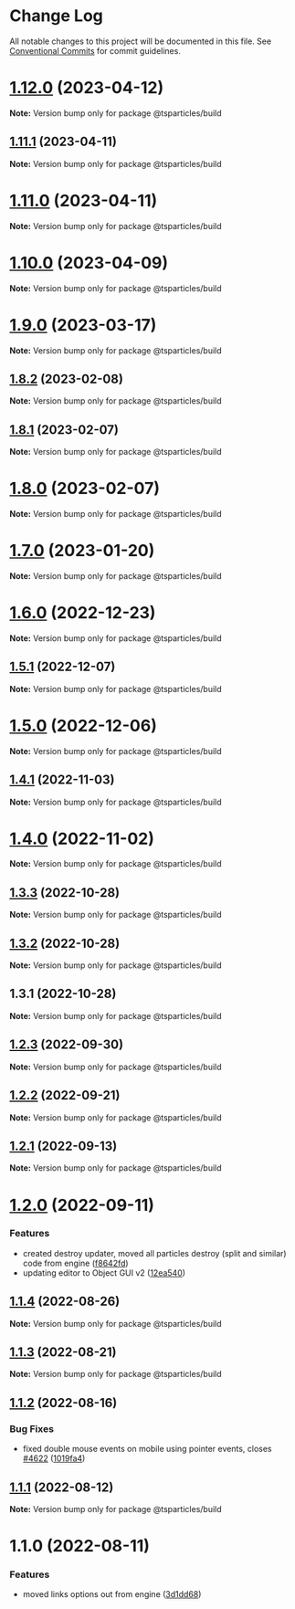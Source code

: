 # Change Log

All notable changes to this project will be documented in this file.
See [Conventional Commits](https://conventionalcommits.org) for commit guidelines.

# [1.12.0](https://github.com/tsparticles/utils/compare/@tsparticles/build@1.11.1...@tsparticles/build@1.12.0) (2023-04-12)

**Note:** Version bump only for package @tsparticles/build





## [1.11.1](https://github.com/tsparticles/utils/compare/@tsparticles/build@1.11.0...@tsparticles/build@1.11.1) (2023-04-11)

**Note:** Version bump only for package @tsparticles/build





# [1.11.0](https://github.com/tsparticles/utils/compare/@tsparticles/build@1.10.0...@tsparticles/build@1.11.0) (2023-04-11)

**Note:** Version bump only for package @tsparticles/build





# [1.10.0](https://github.com/tsparticles/utils/compare/@tsparticles/build@1.9.0...@tsparticles/build@1.10.0) (2023-04-09)

**Note:** Version bump only for package @tsparticles/build





# [1.9.0](https://github.com/tsparticles/utils/compare/@tsparticles/build@1.8.2...@tsparticles/build@1.9.0) (2023-03-17)

**Note:** Version bump only for package @tsparticles/build





## [1.8.2](https://github.com/tsparticles/utils/compare/@tsparticles/build@1.8.1...@tsparticles/build@1.8.2) (2023-02-08)

**Note:** Version bump only for package @tsparticles/build





## [1.8.1](https://github.com/tsparticles/utils/compare/@tsparticles/build@1.8.0...@tsparticles/build@1.8.1) (2023-02-07)

**Note:** Version bump only for package @tsparticles/build





# [1.8.0](https://github.com/tsparticles/utils/compare/@tsparticles/build@1.7.0...@tsparticles/build@1.8.0) (2023-02-07)

**Note:** Version bump only for package @tsparticles/build





# [1.7.0](https://github.com/tsparticles/utils/compare/@tsparticles/build@1.6.0...@tsparticles/build@1.7.0) (2023-01-20)

**Note:** Version bump only for package @tsparticles/build





# [1.6.0](https://github.com/tsparticles/utils/compare/@tsparticles/build@1.5.1...@tsparticles/build@1.6.0) (2022-12-23)

**Note:** Version bump only for package @tsparticles/build





## [1.5.1](https://github.com/tsparticles/utils/compare/@tsparticles/build@1.5.0...@tsparticles/build@1.5.1) (2022-12-07)

**Note:** Version bump only for package @tsparticles/build





# [1.5.0](https://github.com/tsparticles/utils/compare/@tsparticles/build@1.4.1...@tsparticles/build@1.5.0) (2022-12-06)

**Note:** Version bump only for package @tsparticles/build





## [1.4.1](https://github.com/tsparticles/utils/compare/@tsparticles/build@1.4.0...@tsparticles/build@1.4.1) (2022-11-03)

**Note:** Version bump only for package @tsparticles/build

# [1.4.0](https://github.com/tsparticles/utils/compare/@tsparticles/build@1.3.3...@tsparticles/build@1.4.0) (2022-11-02)

**Note:** Version bump only for package @tsparticles/build

## [1.3.3](https://github.com/tsparticles/utils/compare/@tsparticles/build@1.3.2...@tsparticles/build@1.3.3) (2022-10-28)

**Note:** Version bump only for package @tsparticles/build

## [1.3.2](https://github.com/tsparticles/utils/compare/@tsparticles/build@1.3.1...@tsparticles/build@1.3.2) (2022-10-28)

**Note:** Version bump only for package @tsparticles/build

## 1.3.1 (2022-10-28)

**Note:** Version bump only for package @tsparticles/build

## [1.2.3](https://github.com/matteobruni/tsparticles/compare/@tsparticles/build@1.2.2...@tsparticles/build@1.2.3) (2022-09-30)

**Note:** Version bump only for package @tsparticles/build

## [1.2.2](https://github.com/matteobruni/tsparticles/compare/@tsparticles/build@1.2.1...@tsparticles/build@1.2.2) (2022-09-21)

**Note:** Version bump only for package @tsparticles/build

## [1.2.1](https://github.com/matteobruni/tsparticles/compare/@tsparticles/build@1.2.0...@tsparticles/build@1.2.1) (2022-09-13)

**Note:** Version bump only for package @tsparticles/build

# [1.2.0](https://github.com/matteobruni/tsparticles/compare/@tsparticles/build@1.1.4...@tsparticles/build@1.2.0) (2022-09-11)

### Features

-   created destroy updater, moved all particles destroy (split and similar) code from engine ([f8642fd](https://github.com/matteobruni/tsparticles/commit/f8642fda3f43688ae7a0df55f5b06bb2a45d9e80))
-   updating editor to Object GUI v2 ([12ea540](https://github.com/matteobruni/tsparticles/commit/12ea540a040aae301401e3941c0cd1ca18f4ed3e))

## [1.1.4](https://github.com/matteobruni/tsparticles/compare/@tsparticles/build@1.1.2...@tsparticles/build@1.1.4) (2022-08-26)

**Note:** Version bump only for package @tsparticles/build

## [1.1.3](https://github.com/matteobruni/tsparticles/compare/@tsparticles/build@1.1.2...@tsparticles/build@1.1.3) (2022-08-21)

**Note:** Version bump only for package @tsparticles/build

## [1.1.2](https://github.com/matteobruni/tsparticles/compare/@tsparticles/build@1.1.1...@tsparticles/build@1.1.2) (2022-08-16)

### Bug Fixes

-   fixed double mouse events on mobile using pointer events, closes [#4622](https://github.com/matteobruni/tsparticles/issues/4622) ([1019fa4](https://github.com/matteobruni/tsparticles/commit/1019fa431f8a43cbd45d6adeb5adf94433e6e04b))

## [1.1.1](https://github.com/matteobruni/tsparticles/compare/@tsparticles/build@1.1.0...@tsparticles/build@1.1.1) (2022-08-12)

**Note:** Version bump only for package @tsparticles/build

# 1.1.0 (2022-08-11)

### Features

-   moved links options out from engine ([3d1dd68](https://github.com/matteobruni/tsparticles/commit/3d1dd6884337f3d6c77d8348351d985364a1aae1))
